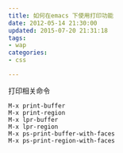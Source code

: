 ```yaml
---
title: 如何在emacs 下使用打印功能
date: 2012-05-14 21:30:00
updated: 2015-07-20 21:31:18
tags: 
- wap
categories: 
- css

---
```

 打印相关命令

    M-x print-buffer
    M-x print-region
    M-x lpr-buffer
    M-x lpr-region
    M-x ps-print-buffer-with-faces
    M-x ps-print-region-with-faces

